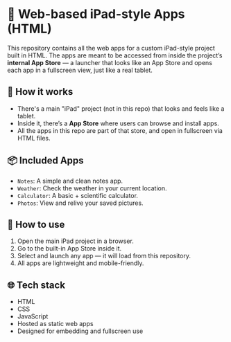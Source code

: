 # 📱 Web-based iPad-style Apps (HTML)

This repository contains all the web apps for a custom iPad-style project built in HTML. The apps are meant to be accessed from inside the project’s **internal App Store** — a launcher that looks like an App Store and opens each app in a fullscreen view, just like a real tablet.

## 🧩 How it works

- There's a main "iPad" project (not in this repo) that looks and feels like a tablet.
- Inside it, there’s a **App Store** where users can browse and install apps.
- All the apps in this repo are part of that store, and open in fullscreen via HTML files.

## 📦 Included Apps

- `Notes`: A simple and clean notes app.  
- `Weather`: Check the weather in your current location.  
- `Calculator`: A basic + scientific calculator.  
- `Photos`: View and relive your saved pictures.

## 🚀 How to use

1. Open the main iPad project in a browser.
2. Go to the built-in App Store inside it.
3. Select and launch any app — it will load from this repository.
4. All apps are lightweight and mobile-friendly.

## 🌐 Tech stack

- HTML  
- CSS  
- JavaScript  
- Hosted as static web apps  
- Designed for embedding and fullscreen use

